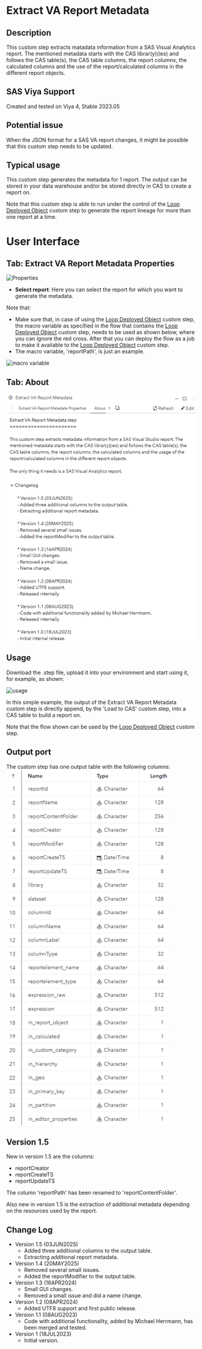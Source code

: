 # Extract VA Report Metadata

## Description

This custom step extracts matadata information from a SAS Visual Analytics report. The mentioned metadata starts with the CAS librar(y)(ies) and follows the CAS table(s), the CAS table columns, the report columns, the calculated columns and the use of the report/calculated columns in the different report objects.

## SAS Viya Support

Created and tested on Viya 4, Stable 2023.05

## Potential issue

When the JSON format for a SAS VA report changes, it might be possible that this custom step needs to be updated.

## Typical usage

This custom step generates the metadata for 1 report. The output can be stored in your data warehouse and/or be stored directly in CAS to create a report on.

Note that this custom step is able to run under the control of the [Loop Deployed Object](../Loop%20Deployed%20Object/README.md) custom step to generate the report lineage for more than one report at a time.

# User Interface

## Tab: Extract VA Report Metadata Properties

![Properties](img/UI_Properties.PNG)

- **Select report**: Here you can select the report for which you want to generate the metadata.

Note that: 
- Make sure that, in case of using the [Loop Deployed Object](../Loop%20Deployed%20Object/README.md) custom step, the macro variable as specified in the flow that contains the [Loop Deployed Object](../Loop%20Deployed%20Object/README.md) custom step, needs to be used as shown below, where you can ignore the red cross. After that you can deploy the flow as a job to make it available to the [Loop Deployed Object](../Loop%20Deployed%20Object/README.md) custom step.
- The macro variable, 'reportPath', is just an example.

![macro variable](img/UI_Properties_01.PNG)

## Tab: About
![About](img/UI_About.PNG)

## Usage

Download the .step file, upload it into your environment and start using it, for example, as shown:

![usage](img/Usage_01.PNG)

In this simple example, the output of the Extract VA Report Metadata custom step is directly append, by the 'Load to CAS' custom step, into a CAS table to build a report on.

Note that the flow shown can be used by the [Loop Deployed Object](../Loop%20Deployed%20Object/README.md) custom step.

## Output port

The custom step has one output table with the following columns:
![output](img/Output%20port.PNG)

## Version 1.5

New in version 1.5 are the columns:
* reportCreator
* reportCreateTS
* reportUpdateTS

The column 'reportPath' has been renamed to 'reportContentFolder'.

Also new in version 1.5 is the extraction of additional metadata depending on the resources used by the report.

## Change Log

* Version 1.5 (03JUN2025)
    * Added three additional columns to the output table.
    * Extracting additional report metadata.
* Version 1.4 (20MAY2025)
    * Removed several small issues.
    * Added the reportModifier to the output table.
* Version 1.3 (16APR2024)
    * Small GUI changes.
    * Removed a small issue and did a name change.
* Version 1.2 (08APR2024)
    * Added UTF8 support and first public release.
* Version 1.1 (08AUG2023)
    * Code with additional functionality, added by Michael Herrmann, has been merged and tested.
* Version 1 (18JUL2023)
    * Initial version.